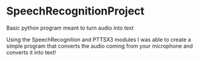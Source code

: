 # SpeechRecognitionProject
Basic python program meant to turn audio into text

Using the SpeechRecognition and PTTSX3 modules I was able to create a simple program 
that converts the audio coming from your microphone and converts it into text!
